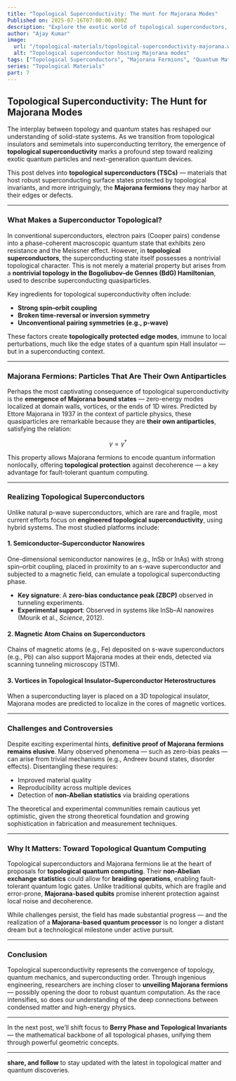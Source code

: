 ```yaml
---
title: "Topological Superconductivity: The Hunt for Majorana Modes"
Published on: 2025-07-16T07:00:00.000Z
description: "Explore the exotic world of topological superconductors, where superconductivity meets topology, enabling the search for elusive Majorana fermions."
author: "Ajay Kumar"
image:
  url: "/topological-materials/topological-superconductivity-majorana.webp"
  alt: "Topological superconductor hosting Majorana modes"
tags: ["Topological Superconductors", "Majorana Fermions", "Quantum Materials"]
series: "Topological Materials"
part: 7
---
```


## Topological Superconductivity: The Hunt for Majorana Modes

The interplay between topology and quantum states has reshaped our understanding of solid-state systems. As we transition from topological insulators and semimetals into superconducting territory, the emergence of **topological superconductivity** marks a profound step toward realizing exotic quantum particles and next-generation quantum devices.

This post delves into **topological superconductors (TSCs)** — materials that host robust superconducting surface states protected by topological invariants, and more intriguingly, the **Majorana fermions** they may harbor at their edges or defects.

---

### What Makes a Superconductor Topological?

In conventional superconductors, electron pairs (Cooper pairs) condense into a phase-coherent macroscopic quantum state that exhibits zero resistance and the Meissner effect. However, in **topological superconductors**, the superconducting state itself possesses a nontrivial topological character. This is not merely a material property but arises from a **nontrivial topology in the Bogoliubov–de Gennes (BdG) Hamiltonian**, used to describe superconducting quasiparticles.

Key ingredients for topological superconductivity often include:
- **Strong spin–orbit coupling**
- **Broken time-reversal or inversion symmetry**
- **Unconventional pairing symmetries (e.g., p-wave)**

These factors create **topologically protected edge modes**, immune to local perturbations, much like the edge states of a quantum spin Hall insulator — but in a superconducting context.

---

### Majorana Fermions: Particles That Are Their Own Antiparticles

Perhaps the most captivating consequence of topological superconductivity is the **emergence of Majorana bound states** — zero-energy modes localized at domain walls, vortices, or the ends of 1D wires. Predicted by Ettore Majorana in 1937 in the context of particle physics, these quasiparticles are remarkable because they are **their own antiparticles**, satisfying the relation:

$$ \gamma = \gamma^\dagger $$

This property allows Majorana fermions to encode quantum information nonlocally, offering **topological protection** against decoherence — a key advantage for fault-tolerant quantum computing.

---

### Realizing Topological Superconductors

Unlike natural p-wave superconductors, which are rare and fragile, most current efforts focus on **engineered topological superconductivity**, using hybrid systems. The most studied platforms include:

#### 1. Semiconductor–Superconductor Nanowires
One-dimensional semiconductor nanowires (e.g., InSb or InAs) with strong spin–orbit coupling, placed in proximity to an s-wave superconductor and subjected to a magnetic field, can emulate a topological superconducting phase.

- **Key signature**: A **zero-bias conductance peak (ZBCP)** observed in tunneling experiments.
- **Experimental support**: Observed in systems like InSb–Al nanowires (Mourik et al., *Science*, 2012).

#### 2. Magnetic Atom Chains on Superconductors
Chains of magnetic atoms (e.g., Fe) deposited on s-wave superconductors (e.g., Pb) can also support Majorana modes at their ends, detected via scanning tunneling microscopy (STM).

#### 3. Vortices in Topological Insulator–Superconductor Heterostructures
When a superconducting layer is placed on a 3D topological insulator, Majorana modes are predicted to localize in the cores of magnetic vortices.

---

### Challenges and Controversies

Despite exciting experimental hints, **definitive proof of Majorana fermions remains elusive**. Many observed phenomena — such as zero-bias peaks — can arise from trivial mechanisms (e.g., Andreev bound states, disorder effects). Disentangling these requires:

- Improved material quality
- Reproducibility across multiple devices
- Detection of **non-Abelian statistics** via braiding operations

The theoretical and experimental communities remain cautious yet optimistic, given the strong theoretical foundation and growing sophistication in fabrication and measurement techniques.

---

### Why It Matters: Toward Topological Quantum Computing

Topological superconductors and Majorana fermions lie at the heart of proposals for **topological quantum computing**. Their **non-Abelian exchange statistics** could allow for **braiding operations**, enabling fault-tolerant quantum logic gates. Unlike traditional qubits, which are fragile and error-prone, **Majorana-based qubits** promise inherent protection against local noise and decoherence.

While challenges persist, the field has made substantial progress — and the realization of a **Majorana-based quantum processor** is no longer a distant dream but a technological milestone under active pursuit.

---

### Conclusion

Topological superconductivity represents the convergence of topology, quantum mechanics, and superconducting order. Through ingenious engineering, researchers are inching closer to **unveiling Majorana fermions** — possibly opening the door to robust quantum computation. As the race intensifies, so does our understanding of the deep connections between condensed matter and high-energy physics.

---

In the next post, we’ll shift focus to **Berry Phase and Topological Invariants** — the mathematical backbone of all topological phases, unifying them through powerful geometric concepts.

---

**share, and follow** to stay updated with the latest in topological matter and quantum discoveries.
